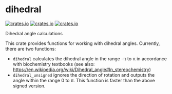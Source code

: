 # dihedral

[![crates.io](https://img.shields.io/crates/d/dihedral.svg)](https://crates.io/crates/dihedral)
[![crates.io](https://img.shields.io/crates/v/dihedral.svg)](https://crates.io/crates/dihedral)
[![crates.io](https://img.shields.io/crates/l/dihedral.svg)](https://crates.io/crates/dihedral)

Dihedral angle calculations

This crate provides functions for working with dihedral angles. Currently, there are two functions:

- `dihedral` calculates the dihedral angle in the range -π to π in accordance with biochemistry textbooks (see also: https://en.wikipedia.org/wiki/Dihedral_angle#In_stereochemistry)
- `dihedral_unsigned` ignores the direction of rotation and outputs the angle within the range 0 to π. This function is faster than the above signed version.